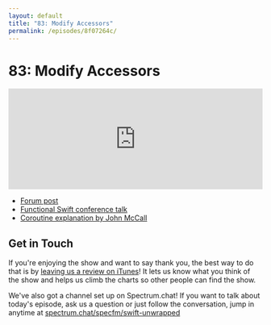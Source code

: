 ```yaml
---
layout: default
title: "83: Modify Accessors"
permalink: /episodes/8f07264c/
---
```


# 83: Modify Accessors

<iframe frameBorder="0" height="200px" scrolling="no" seamless src="https://player.simplecast.com/94ee22bc-9244-4aea-9145-d1b776f3888e" width="100%"></iframe>

* [Forum post](https://forums.swift.org/t/modify-accessors/31872)
* [Functional Swift conference talk](https://www.youtube.com/watch?v=BXJIIQ-B4-E)
* [Coroutine explanation by John McCall](https://forums.swift.org/t/modify-accessors/31872/27)

## Get in Touch

If you're enjoying the show and want to say thank you, the best way to do that is by [leaving us a review on iTunes](https://itunes.apple.com/us/podcast/swift-unwrapped/id1209817203?mt=2)! It lets us know what you think of the show and helps us climb the charts so other people can find the show.

We've also got a channel set up on Spectrum.chat! If you want to talk about today's episode, ask us a question or just follow the conversation, jump in anytime at [spectrum.chat/specfm/swift-unwrapped](https://spectrum.chat/specfm/swift-unwrapped)
